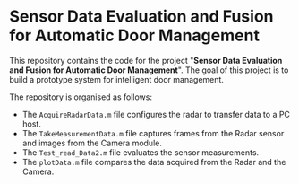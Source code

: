 # Sensor Data Evaluation and Fusion for Automatic Door Management

This repository contains the code for the project "**Sensor Data Evaluation and Fusion for Automatic Door Management**". The goal of this project is to build a prototype system for intelligent door management.

The repository is organised as follows:
- The `AcquireRadarData.m` file configures the radar to transfer data to a PC host.
- The `TakeMeasurementData.m` file captures frames from the Radar sensor and images from the Camera module.
- The `Test_read_Data2.m` file evaluates the sensor measurements.
- The `plotData.m` file compares the data acquired from the Radar and the Camera.
